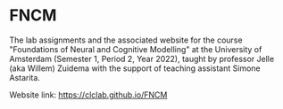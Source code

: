 # FNCM

The lab assignments and the associated website for the course "Foundations of Neural and Cognitive Modelling" at the University of Amsterdam (Semester 1, Period 2, Year 2022), taught by professor Jelle (aka Willem) Zuidema with the support of teaching assistant Simone Astarita.

Website link: https://clclab.github.io/FNCM